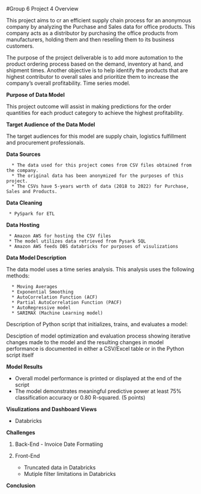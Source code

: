 #Group 6 Project 4 Overview

This project aims to cr an efficient supply chain process for an anonymous company by analyzing the Purchase and Sales data for office products. This company acts as a distributor by purchasing the office products from manufacturers, holding them and then reselling them to its business customers. 

The purpose of the project deliverable is to add more automation to the product ordering process based on the demand, inventory at hand, and shipment times. Another objective is to help identify the products that are highest contributor to overall sales and prioritize them to increase the company’s overall profitability. Time series model.

__Purpose of Data Model__

This project outcome will assist in making predictions for the order quantities for each product category to achieve the highest profitability.

__Target Audience of the Data Model__

The target audiences for this model are supply chain, logistics fulfillment and procurement professionals.

__Data Sources__

      * The data used for this project comes from CSV files obtained from the company. 
      * The original data has been anonymized for the purposes of this project. 
      * The CSVs have 5-years worth of data (2018 to 2022) for Purchase, Sales and Products.
      
__Data Cleaning__      

     * PySpark for ETL
     
__Data Hosting__ 

     * Amazon AWS for hosting the CSV files 
     * The model utilizes data retrieved from Pysark SQL
     * Amazon AWS feeds DBS databricks for purposes of visulizations  

__Data Model Description__

The data model uses a time series analysis. This analysis uses the following methods:

      * Moving Averages
      * Exponential Smoothing
      * AutoCorrelation Function (ACF)
      * Partial AutoCorrelation Function (PACF)
      * AutoRegressive model
      * SARIMAX (Machine Learning model)

  Description of Python script that initializes, trains, and evaluates a model:
  
  Desciption of model optimization and evaluation process showing iterative changes made to the model and the resulting changes in model performance is documented in either a CSV/Excel table or in the Python script itself

__Model Results__

   * Overall model performance is printed or displayed at the end of the script
   * The model demonstrates meaningful predictive power at least 75% classification accuracy or 0.80 R-squared. (5 points)
   
__Visulizations and Dashboard Views__

  - Databricks

__Challenges__

1) Back-End
       - Invoice Date Formatiing


3) Front-End
      - Truncated data in Databricks
      - Mutiple filter limitations in Databricks

__Conclusion__
